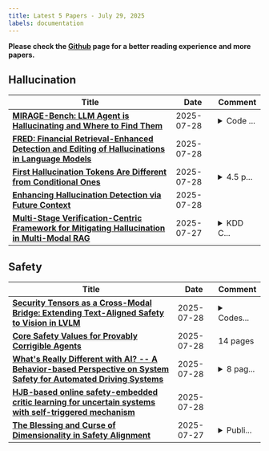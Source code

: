 ```yaml
---
title: Latest 5 Papers - July 29, 2025
labels: documentation
---
```

**Please check the [Github](https://github.com/dingyue772/DailyArxiv) page for a better reading experience and more papers.**

## Hallucination
| **Title** | **Date** | **Comment** |
| --- | --- | --- |
| **[MIRAGE-Bench: LLM Agent is Hallucinating and Where to Find Them](http://arxiv.org/abs/2507.21017v1)** | 2025-07-28 | <details><summary>Code ...</summary><p>Code and data: https://github.com/sunblaze-ucb/mirage-bench.git</p></details> |
| **[FRED: Financial Retrieval-Enhanced Detection and Editing of Hallucinations in Language Models](http://arxiv.org/abs/2507.20930v1)** | 2025-07-28 |  |
| **[First Hallucination Tokens Are Different from Conditional Ones](http://arxiv.org/abs/2507.20836v1)** | 2025-07-28 | <details><summary>4.5 p...</summary><p>4.5 pages, 3 figures, Dataset, Knowledge Paper, Hallucination, Trustworthiness</p></details> |
| **[Enhancing Hallucination Detection via Future Context](http://arxiv.org/abs/2507.20546v1)** | 2025-07-28 |  |
| **[Multi-Stage Verification-Centric Framework for Mitigating Hallucination in Multi-Modal RAG](http://arxiv.org/abs/2507.20136v1)** | 2025-07-27 | <details><summary>KDD C...</summary><p>KDD Cup 2025 Meta CRAG-MM Challenge</p></details> |

## Safety
| **Title** | **Date** | **Comment** |
| --- | --- | --- |
| **[Security Tensors as a Cross-Modal Bridge: Extending Text-Aligned Safety to Vision in LVLM](http://arxiv.org/abs/2507.20994v1)** | 2025-07-28 | <details><summary>Codes...</summary><p>Codes and data are available at https://github.com/listen0425/Security-Tensors</p></details> |
| **[Core Safety Values for Provably Corrigible Agents](http://arxiv.org/abs/2507.20964v1)** | 2025-07-28 | 14 pages |
| **[What's Really Different with AI? -- A Behavior-based Perspective on System Safety for Automated Driving Systems](http://arxiv.org/abs/2507.20685v1)** | 2025-07-28 | <details><summary>8 pag...</summary><p>8 pages, 1 figure, 1 table, to be published in 2025 IEEE International Automated Vehicle Validation Conference (IAVVC)</p></details> |
| **[HJB-based online safety-embedded critic learning for uncertain systems with self-triggered mechanism](http://arxiv.org/abs/2507.20545v1)** | 2025-07-28 |  |
| **[The Blessing and Curse of Dimensionality in Safety Alignment](http://arxiv.org/abs/2507.20333v1)** | 2025-07-27 | <details><summary>Publi...</summary><p>Published as a conference paper at COLM 2025</p></details> |


